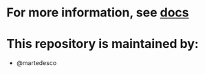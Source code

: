 # For more information, see [docs](https://docs.github.com/en/repositories/managing-your-repositorys-settings-and-features/customizing-your-repository/about-code-owners#codeowners-syntax)

# This repository is maintained by: 
* @martedesco